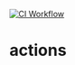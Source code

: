 [![CI Workflow](https://github.com/pras8873/actions/actions/workflows/ci.yml/badge.svg)](https://github.com/pras8873/actions/actions/workflows/ci.yml)
# actions

